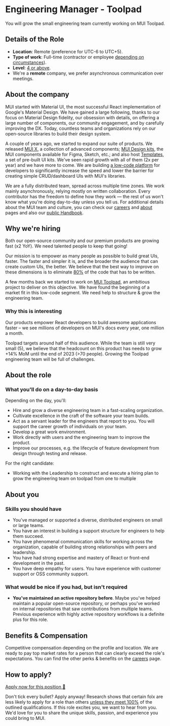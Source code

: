 # Engineering Manager - Toolpad

<p class="description">You will grow the small engineering team currently working on MUI Toolpad.</p>

## Details of the Role

- **Location**: Remote (preference for UTC-6 to UTC+5).
- **Type of work**: Full-time (contractor or employee [depending on circumstances](https://mui-org.notion.site/Hiring-FAQ-64763b756ae44c37b47b081f98915501#494af1f358794028beb4b7697b5d3102)).
- **Level**: [4 or above](https://mui-org.notion.site/Engineering-levels-25b2fba9dd1f4b43a1b28f47f0170f23).
- We're a **remote** company, we prefer asynchronous communication over meetings.

## About the company

MUI started with Material UI, the most successful React implementation of Google's Material Design.
We have gained a large following, thanks to our focus on Material Design fidelity, our obsession with details, on offering a large number of components, our community engagement, and by carefully improving the DX.
Today, countless teams and organizations rely on our open-source libraries to build their design system.

A couple of years ago, we started to expand our suite of products.
We released [MUI X](https://mui.com/x/), a collection of advanced components; [MUI Design kits](https://mui.com/design-kits/), the MUI components available for Figma, Sketch, etc.; and also host [Templates](https://mui.com/templates/), a set of pre-built UI kits.
We've seen rapid growth with all of them (2x per year) and we have more to come.
We are building [a low-code platform](https://mui.com/toolpad/) for developers to significantly increase the speed and lower the barrier for creating simple CRUD/dashboard UIs with MUI's libraries.

We are a fully distributed team, spread across multiple time zones.
We work mainly asynchronously, relying mostly on written collaboration.
Every contributor has the freedom to define how they work — the rest of us won't know what you're doing day-to-day unless you tell us.
For additional details about the MUI team and culture, you can check our [careers](https://mui.com/careers/) and [about](https://mui.com/about/) pages and also our [public Handbook](https://mui-org.notion.site/Handbook-f086d47e10794d5e839aef9dc67f324b).

## Why we're hiring

Both our open-source community and our premium products are growing fast (x2 YoY).
We need talented people to keep that going!

Our mission is to empower as many people as possible to build great UIs, faster.
The faster and simpler it is, and the broader the audience that can create custom UIs, the better.
We believe that the best way to improve on these dimensions is to eliminate [80%](https://www.youtube.com/watch?v=GnO7D5UaDig&t=2451s) of the code that has to be written.

A few months back we started to work on [MUI Toolpad](https://github.com/mui/mui-toolpad), an ambitious project to deliver on this objective.
We have found the beginning of a market fit in this low-code segment.
We need help to structure & grow the engineering team.

### Why this is interesting

Our products empower React developers to build awesome applications faster – we see millions of developers on MUI's docs every year, one million a month.

Toolpad targets around half of this audience.
While the team is still very small (5), we believe that the headcount on this product has needs to grow +14% MoM until the end of 2023 (>70 people).
Growing the Toolpad engineering team will be full of challenges.

## About the role

### What you'll do on a day-to-day basis

Depending on the day, you'll:

- Hire and grow a diverse engineering team in a fast-scaling organization.
- Cultivate excellence in the craft of the software your team builds.
- Act as a servant leader for the engineers that report to you. You will support the career growth of individuals on your team.
- Develop a great work environment.
- Work directly with users and the engineering team to improve the product.
- Improve our processes, e.g. the lifecycle of feature development from design through testing and release.

For the right candidate:

- Working with the Leadership to construct and execute a hiring plan to grow the engineering team on toolpad from one to multiple

## About you

### Skills you should have

- You've managed or supported a diverse, distributed engineers on small or large teams.
- You have an interest in building a support structure for engineers to help them succeed.
- You have phenomenal communication skills for working across the organization, capable of building strong relationships with peers and leadership.
- You have had strong expertise and mastery of React or front-end development in the past.
- You have deep empathy for users. You have experience with customer support or OSS community support.

### What would be nice if you had, but isn't required

- **You've maintained an active repository before**. Maybe you've helped maintain a popular open-source repository, or perhaps you've worked on internal repositories that saw contributions from multiple teams. Previous experience with highly active repository workflows is a definite plus for this role.

## Benefits & Compensation

Competitive compensation depending on the profile and location.
We are ready to pay top market rates for a person that can clearly exceed the role's expectations.
You can find the other perks & benefits on the [careers](https://mui.com/careers/#perks-and-benefits) page.

## How to apply?

[Apply now for this position 📮](https://jobs.ashbyhq.com/MUI/__ID__/application?utm_source=ZNRrPGBkqO)

Don't tick every bullet? Apply anyway! Research shows that certain folx are less likely to apply for a role than others [unless they meet 100%](https://hbr.org/2014/08/why-women-dont-apply-for-jobs-unless-theyre-100-qualified) of the outlined qualifications.
If this role excites you, we want to hear from you. We'd love for you to share the unique skills, passion, and experience you could bring to MUI.
